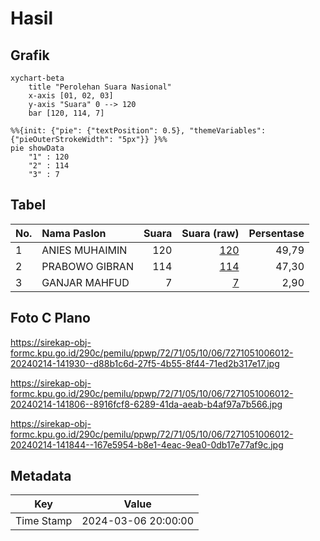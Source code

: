 # Hasil

## Grafik

```mermaid
xychart-beta
    title "Perolehan Suara Nasional"
    x-axis [01, 02, 03]
    y-axis "Suara" 0 --> 120
    bar [120, 114, 7]
```

```mermaid
%%{init: {"pie": {"textPosition": 0.5}, "themeVariables": {"pieOuterStrokeWidth": "5px"}} }%%
pie showData
    "1" : 120
    "2" : 114
    "3" : 7
```

## Tabel

| No. | Nama Paslon    | Suara | Suara (raw) | Persentase |
|:--- |:-------------- | -----:| -----------:| ----------:|
| 1   | ANIES MUHAIMIN | 120   | [120][p-1]  | 49,79      |
| 2   | PRABOWO GIBRAN | 114   | [114][p-2]  | 47,30      |
| 3   | GANJAR MAHFUD  | 7     | [7][p-3]    | 2,90       |


[p-1]: https://github.com/gigit-pemilu/pemilu-2024/blob/main/pilpres/hitung-suara/sub/72-sulawesi-tengah/sub/71-kota-palu/sub/05-ulujadi/sub/1006-tipo/sub/012-tps/sub/paslon-1.txt
[p-2]: https://github.com/gigit-pemilu/pemilu-2024/blob/main/pilpres/hitung-suara/sub/72-sulawesi-tengah/sub/71-kota-palu/sub/05-ulujadi/sub/1006-tipo/sub/012-tps/sub/paslon-2.txt
[p-3]: https://github.com/gigit-pemilu/pemilu-2024/blob/main/pilpres/hitung-suara/sub/72-sulawesi-tengah/sub/71-kota-palu/sub/05-ulujadi/sub/1006-tipo/sub/012-tps/sub/paslon-3.txt

## Foto C Plano

https://sirekap-obj-formc.kpu.go.id/290c/pemilu/ppwp/72/71/05/10/06/7271051006012-20240214-141930--d88b1c6d-27f5-4b55-8f44-71ed2b317e17.jpg

https://sirekap-obj-formc.kpu.go.id/290c/pemilu/ppwp/72/71/05/10/06/7271051006012-20240214-141806--8916fcf8-6289-41da-aeab-b4af97a7b566.jpg

https://sirekap-obj-formc.kpu.go.id/290c/pemilu/ppwp/72/71/05/10/06/7271051006012-20240214-141844--167e5954-b8e1-4eac-9ea0-0db17e77af9c.jpg


## Metadata

| Key        | Value               |
| ---------- | ------------------- |
| Time Stamp | 2024-03-06 20:00:00 |



